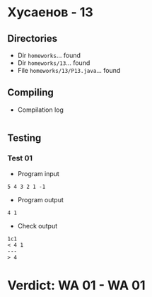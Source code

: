 # Хусаенов - 13
## Directories
- Dir `homeworks`... found
- Dir `homeworks/13`... found
- File `homeworks/13/P13.java`... found
## Compiling
- Compilation log
```

```
## Testing
### Test 01
- Program input
```
5 4 3 2 1 -1

```
- Program output
```
4 1

```
- Check output
```
1c1
< 4 1
---
> 4

```
# Verdict: **WA 01** - WA 01
